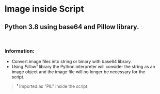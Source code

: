 # Image inside Script
## Python 3.8 using base64 and Pillow library.

<br>

### Information:
- Convert image files into string or binary with base64 library.
- Using _Pillow_**¹** library the Python interpreter will consider the string as an image object and the
image file will no longer be necessary for the script.

> **¹** Imported as "PIL" inside the script.
